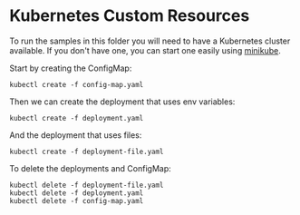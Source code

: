 # Kubernetes Custom Resources

To run the samples in this folder you will need to have a Kubernetes cluster available. If you don't have one, you can start one easily using [minikube](https://minikube.sigs.k8s.io/docs/start/).

Start by creating the ConfigMap:

```
kubectl create -f config-map.yaml
```

Then we can create the deployment that uses env variables:

```
kubectl create -f deployment.yaml
```

And the deployment that uses files:

```
kubectl create -f deployment-file.yaml
```

To delete the deployments and ConfigMap:

```
kubectl delete -f deployment-file.yaml
kubectl delete -f deployment.yaml
kubectl delete -f config-map.yaml
```
